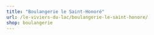 ```yaml
---
title: "Boulangerie le Saint-Honoré"
url: /le-viviers-du-lac/boulangerie-le-saint-honore/
shop: boulangerie
---
```

